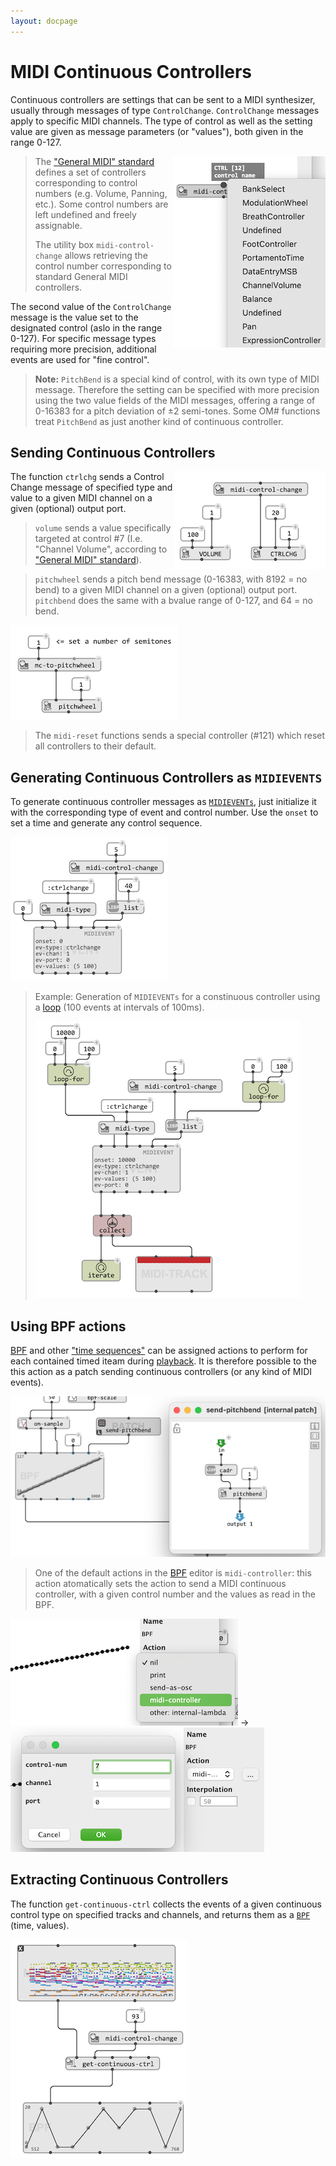 ```yaml
---
layout: docpage
---
```


# MIDI Continuous Controllers

Continuous controllers are settings that can be sent to a MIDI synthesizer, usually through messages of type `ControlChange`. `ControlChange` messages apply to specific MIDI channels. The type of control as well as the setting value are given as message parameters (or "values"), both given in the range 0-127.

> <img src="midi-cc_img/midi-continuous-control.png" align="right">
>
> The ["General MIDI" standard](https://www.midi.org/specifications-old/item/general-midi) defines a set of controllers corresponding to control numbers (e.g. Volume, Panning, etc.). Some control numbers are left undefined and freely assignable. 
>
> The utility box `midi-control-change` allows retrieving the control number corresponding to standard General MIDI controllers. 

The second value of the  `ControlChange` message is the value set to the designated control (aslo in the range 0-127).
For specific message types requiring more precision, additional events are used for "fine control".

> **Note:** `PitchBend` is a special kind of control, with its own type of MIDI message. Therefore the setting can be specified with more precision using the two value fields of the MIDI messages, offering a range of 0-16383 for a pitch deviation of ±2 semi-tones. Some OM# functions treat `PitchBend` as just another kind of continuous controller. 

## Sending Continuous Controllers

<img src="midi-cc_img/midi-send-cc.png" align="right">

The function `ctrlchg` sends a Control Change message of specified type and value to a given MIDI channel on a given (optional) output port.

> `volume` sends a value specifically targeted at control #7 (I.e. "Channel Volume", according to ["General MIDI" standard](https://www.midi.org/specifications-old/item/general-midi)).

> `pitchwheel` sends a pitch bend message (0-16383, with 8192 = no bend) to a given MIDI channel on a given (optional) output port. `pitchbend` does the same with a bvalue range of 0-127, and 64 = no bend.
 
<img src="midi-cc_img/pitchwheel.png">

> The `midi-reset` functions sends a special controller (#121) which reset all controllers to their default.

## Generating Continuous Controllers as `MIDIEVENTS` 

To generate continuous controller messages as [`MIDIEVENTs`](midi-events), just initialize it with the corresponding type of event and control number. Use the `onset` to set a time and generate any control sequence.

<img src="midi-cc_img/cc-event.png">


> Example: Generation of `MIDIEVENTs` for a constinuous controller using a [loop](loop) (100 events at intervals of 100ms).
> 
>  <img src="midi-cc_img/cc-loop.png">

## Using BPF actions

[BPF](bpf) and other ["time sequences"](time-sequence) can be assigned actions to perform for each contained timed iteam during [playback](player). It is therefore possible to the this action as a patch sending continuous controllers (or any kind of MIDI events).

<img src="midi-cc_img/send-patch-action.png">

> One of the default actions in the [BPF](bpf) editor is `midi-controller`: this action atomatically sets the action to send a MIDI continuous controller, with a given control number and the values as read in the BPF.

<img src="midi-cc_img/midi-action-menu.png"> &rarr; <img src="midi-cc_img/midi-action-settings.png">


## Extracting Continuous Controllers

The function `get-continuous-ctrl` collects the events of a given continuous control type on specified tracks and channels, and returns them as a [`BPF`](bpf) (time, values).  

<img src="midi-cc_img/get-continuous-ctrl.png">